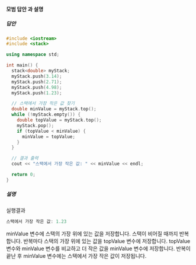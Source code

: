 #### 모범 답안 과 설명
##### 답안
```cpp
#include <iostream>
#include <stack>

using namespace std;

int main() {
  stack<double> myStack;
  myStack.push(3.14);
  myStack.push(2.71);
  myStack.push(4.98);
  myStack.push(1.23);

  // 스택에서 가장 작은 값 찾기
  double minValue = myStack.top();
  while (!myStack.empty()) {
    double topValue = myStack.top();
    myStack.pop();
    if (topValue < minValue) {
      minValue = topValue;
    }
  }

  // 결과 출력
  cout << "스택에서 가장 작은 값: " << minValue << endl;

  return 0;
}
```

##### 설명
실행결과
```cpp
스택에서 가장 작은 값: 1.23
```

minValue 변수에 스택의 가장 위에 있는 값을 저장합니다.
스택이 비어질 때까지 반복합니다. 반복마다 스택의 가장 위에 있는 값을 topValue 변수에 저장합니다.
topValue 변수와 minValue 변수를 비교하고 더 작은 값을 minValue 변수에 저장합니다.
반복이 끝난 후 minValue 변수에는 스택에서 가장 작은 값이 저장됩니다.
